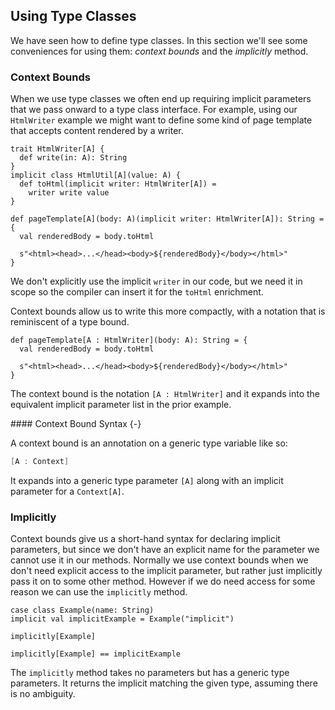 ## Using Type Classes

We have seen how to define type classes. In this section we'll see some conveniences for using them: *context bounds* and the *implicitly* method.

### Context Bounds

When we use type classes we often end up requiring implicit parameters that we pass onward to a type class interface. For example, using our `HtmlWriter` example we might want to define some kind of page template that accepts content rendered by a writer.

```tut:invisible
trait HtmlWriter[A] {
  def write(in: A): String
}
implicit class HtmlUtil[A](value: A) {
  def toHtml(implicit writer: HtmlWriter[A]) =
    writer write value
}
```

```tut:book:silent
def pageTemplate[A](body: A)(implicit writer: HtmlWriter[A]): String = {
  val renderedBody = body.toHtml

  s"<html><head>...</head><body>${renderedBody}</body></html>"
}
```

We don't explicitly use the implicit `writer` in our code, but we need it in scope so the compiler can insert it for the `toHtml` enrichment.

Context bounds allow us to write this more compactly, with a notation that is reminiscent of a type bound.

```tut:book:silent
def pageTemplate[A : HtmlWriter](body: A): String = {
  val renderedBody = body.toHtml

  s"<html><head>...</head><body>${renderedBody}</body></html>"
}
```

The context bound is the notation `[A : HtmlWriter]` and it expands into the equivalent implicit parameter list in the prior example.

<div class="callout callout-info">
#### Context Bound Syntax {-}

A context bound is an annotation on a generic type variable like so:

```scala
[A : Context]
```

It expands into a generic type parameter `[A]` along with an implicit parameter for a `Context[A]`.
</div>

### Implicitly

Context bounds give us a short-hand syntax for declaring implicit parameters, but since we don't have an explicit name for the parameter we cannot use it in our methods. Normally we use context bounds when we don't need explicit access to the implicit parameter, but rather just implicitly pass it on to some other method. However if we do need access for some reason we can use the `implicitly` method.

```tut:book:silent
case class Example(name: String)
implicit val implicitExample = Example("implicit")
```

```tut:book
implicitly[Example]

implicitly[Example] == implicitExample
```

The `implicitly` method takes no parameters but has a generic type parameters. It returns the implicit matching the given type, assuming there is no ambiguity.
